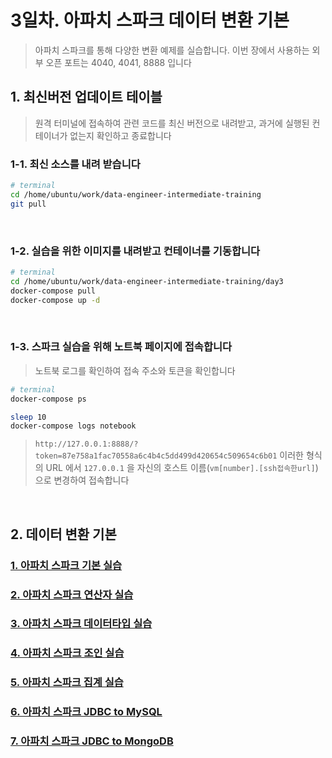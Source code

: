 # 3일차. 아파치 스파크 데이터 변환 기본

> 아파치 스파크를 통해 다양한 변환 예제를 실습합니다. 이번 장에서 사용하는 외부 오픈 포트는 4040, 4041, 8888 입니다


## 1. 최신버전 업데이트 테이블

> 원격 터미널에 접속하여 관련 코드를 최신 버전으로 내려받고, 과거에 실행된 컨테이너가 없는지 확인하고 종료합니다

### 1-1. 최신 소스를 내려 받습니다
```bash
# terminal
cd /home/ubuntu/work/data-engineer-intermediate-training
git pull
```
<br>

### 1-2. 실습을 위한 이미지를 내려받고 컨테이너를 기동합니다
```bash
# terminal
cd /home/ubuntu/work/data-engineer-intermediate-training/day3
docker-compose pull
docker-compose up -d
```
<br>

### 1-3. 스파크 실습을 위해 노트북 페이지에 접속합니다

> 노트북 로그를 확인하여 접속 주소와 토큰을 확인합니다

```bash
# terminal
docker-compose ps

sleep 10
docker-compose logs notebook
```
> `http://127.0.0.1:8888/?token=87e758a1fac70558a6c4b4c5dd499d420654c509654c6b01` 이러한 형식의 URL 에서 `127.0.0.1` 을 자신의 호스트 이름(`vm[number].[ssh접속한url]`)으로 변경하여 접속합니다
<br>


## 2. 데이터 변환 기본
### [1. 아파치 스파크 기본 실습](http://htmlpreview.github.io/?https://github.com/siyoungoh/data-engineer-intermediate-training/blob/master/day3/notebooks/lgde-spark-core/lgde-spark-core-1-basic.html)
### [2. 아파치 스파크 연산자 실습](http://htmlpreview.github.io/?https://github.com/siyoungoh/data-engineer-intermediate-training/blob/master/day3/notebooks/lgde-spark-core/lgde-spark-core-2-operators.html)
### [3. 아파치 스파크 데이터타입 실습](http://htmlpreview.github.io/?https://github.com/siyoungoh/data-engineer-intermediate-training/blob/master/day3/notebooks/lgde-spark-core/lgde-spark-core-3-data-types.html)
### [4. 아파치 스파크 조인 실습](http://htmlpreview.github.io/?https://github.com/siyoungoh/data-engineer-intermediate-training/blob/master/day3/notebooks/lgde-spark-core/lgde-spark-core-4-join.html)
### [5. 아파치 스파크 집계 실습](http://htmlpreview.github.io/?https://github.com/siyoungoh/data-engineer-intermediate-training/blob/master/day3/notebooks/lgde-spark-core/lgde-spark-core-5-aggregation.html)
### [6. 아파치 스파크 JDBC to MySQL](https://github.com/siyoungoh/data-engineer-intermediate-training/blob/master/day3/notebooks/lgde-spark-core/lgde-spark-core-6-jdbc-mysql.html)
### [7. 아파치 스파크 JDBC to MongoDB](https://github.com/siyoungoh/data-engineer-intermediate-training/blob/master/day3/notebooks/lgde-spark-core/lgde-spark-core-7-jdbc-mongodb.html)

<br>

